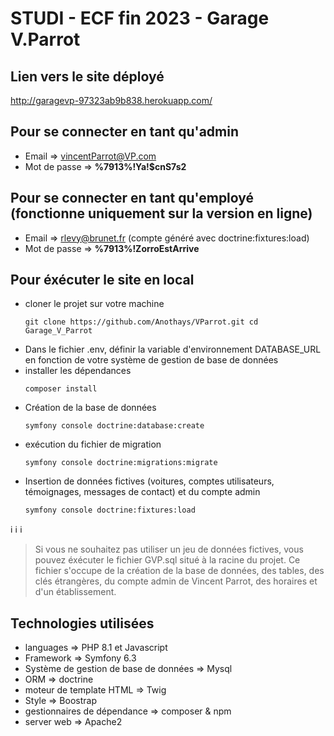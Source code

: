 # STUDI - ECF fin 2023 - Garage V.Parrot

## Lien vers le site déployé
http://garagevp-97323ab9b838.herokuapp.com/

## Pour se connecter en tant qu'admin
- Email => vincentParrot@VP.com
- Mot de passe => **%7913%!Ya!$cnS7s2**

## Pour se connecter en tant qu'employé (fonctionne uniquement sur la version en ligne)
- Email => rlevy@brunet.fr  (compte généré avec doctrine:fixtures:load)
- Mot de passe => **%7913%!ZorroEstArrive**

## Pour éxécuter le site en local
- cloner le projet sur votre machine
  ```
  git clone https://github.com/Anothays/VParrot.git cd Garage_V_Parrot
  ```
- Dans le fichier .env, définir la variable d'environnement DATABASE_URL en fonction de votre système de gestion de base de données
- installer les dépendances
  ```
  composer install
   ```
- Création de la base de données
  ```
  symfony console doctrine:database:create
  ```
- exécution du fichier de migration 
  ```
  symfony console doctrine:migrations:migrate
  ```
- Insertion de données fictives (voitures, comptes utilisateurs, témoignages, messages de contact) et du compte admin
  ```
  symfony console doctrine:fixtures:load
  ``` 

:information_source: :information_source: :information_source:
> Si vous ne souhaitez pas utiliser un jeu de données fictives, vous pouvez éxécuter le fichier GVP.sql situé à la racine du projet.
> Ce fichier s'occupe de la création de la base de données, des tables, des clés étrangères, du compte admin de Vincent Parrot, des horaires et d'un établissement. 

## Technologies utilisées
- languages => PHP 8.1 et Javascript
- Framework => Symfony 6.3
- Système de gestion de base de données => Mysql
- ORM => doctrine
- moteur de template HTML => Twig
- Style => Boostrap
- gestionnaires de dépendance => composer & npm
- server web => Apache2
